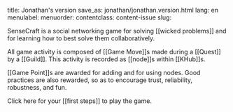 title: Jonathan's version
save_as: jonathan/jonathan.version.html
lang: en
menulabel:
menuorder:
contentclass: content-issue
slug:

SenseCraft is a social networking game for solving [[wicked problems]] and for learning how to best solve them collaboratively.

All game activity is composed of [[Game Move]]s made during a [[Quest]] by a [[Guild]]. This activity is recorded as [[node]]s within [[KHub]]s.

[[Game Point]]s are awarded for adding and for using nodes. Good practices are also rewarded, so as to encourage trust, reliability, robustness, and fun.

Click here for your [[first steps]] to play the game.



